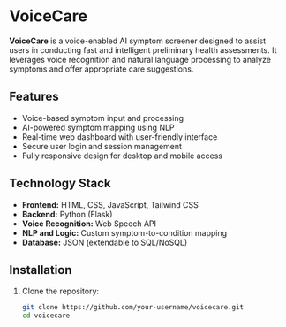 # VoiceCare

**VoiceCare** is a voice-enabled AI symptom screener designed to assist users in conducting fast and intelligent preliminary health assessments. It leverages voice recognition and natural language processing to analyze symptoms and offer appropriate care suggestions.

## Features

- Voice-based symptom input and processing
- AI-powered symptom mapping using NLP
- Real-time web dashboard with user-friendly interface
- Secure user login and session management
- Fully responsive design for desktop and mobile access

## Technology Stack

- **Frontend:** HTML, CSS, JavaScript, Tailwind CSS
- **Backend:** Python (Flask)
- **Voice Recognition:** Web Speech API
- **NLP and Logic:** Custom symptom-to-condition mapping
- **Database:** JSON (extendable to SQL/NoSQL)

## Installation

1. Clone the repository:
   ```bash
   git clone https://github.com/your-username/voicecare.git
   cd voicecare
